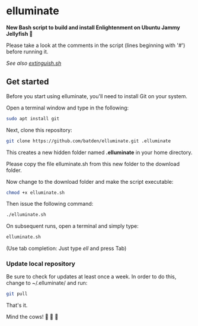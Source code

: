 # elluminate

**New Bash script to build and install Enlightenment on Ubuntu Jammy Jellyfish :tropical_fish:**

Please take a look at the comments in the script (lines beginning with '#') before running it.

*See also [extinguish.sh](https://github.com/batden/extinguish)*

## Get started

Before you start using elluminate, you'll need to install Git on your system.

Open a terminal window and type in the following:

```bash
sudo apt install git
```

Next, clone this repository:

```bash
git clone https://github.com/batden/elluminate.git .elluminate
```

This creates a new hidden folder named **.elluminate** in your home directory.

Please copy the file elluminate.sh from this new folder to the download folder.

Now change to the download folder and make the script executable:

```bash
chmod +x elluminate.sh
```

Then issue the following command:

```bash
./elluminate.sh
```

On subsequent runs, open a terminal and simply type:

```bash
elluminate.sh
```

(Use tab completion: Just type *ell* and press Tab)

### Update local repository

Be sure to check for updates at least once a week.
In order to do this, change to ~/.elluminate/ and run:

```bash
git pull
```

That's it.

Mind the cows! :cow2: :cow2: :cow2:
